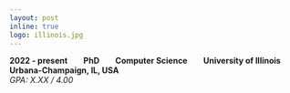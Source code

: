 ```yaml
---
layout: post
inline: true
logo: illinois.jpg
---
```


<b>2022 - present&emsp;&emsp;PhD&emsp;&emsp;Computer Science&emsp;&emsp;University of Illinois Urbana-Champaign, IL, USA</b>
<br>
<i>GPA: X.XX / 4.00</i>
